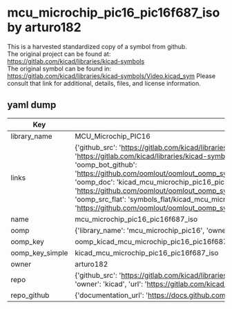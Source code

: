 # mcu_microchip_pic16_pic16f687_iso by arturo182  
This is a harvested standardized copy of a symbol from github.  
The original project can be found at:  
https://gitlab.com/kicad/libraries/kicad-symbols  
The original symbol can be found in:
https://gitlab.com/kicad/libraries/kicad-symbols/Video.kicad_sym
Please consult that link for additional, details, files, and license information.  
## yaml dump  
| Key | Value |  
| --- | --- |  
| library_name | MCU_Microchip_PIC16 |  
| links | {'github_src': 'https://gitlab.com/kicad/libraries/kicad-symbols/Video.kicad_sym', 'github_src_repo': 'https://gitlab.com/kicad/libraries/kicad-symbols', 'oomp_bot': 'kicad_mcu_microchip_pic16_pic16f687_iso/working', 'oomp_bot_github': 'https://github.com/oomlout/oomlout_oomp_symbol_bot/tree/main/kicad_mcu_microchip_pic16_pic16f687_iso/working', 'oomp_doc': 'kicad_mcu_microchip_pic16_pic16f687_iso/working', 'oomp_doc_github': 'https://github.com/oomlout/oomlout_oomp_symbol_doc/tree/main/kicad_mcu_microchip_pic16_pic16f687_iso/working', 'oomp_src_flat': 'symbols_flat/kicad_mcu_microchip_pic16_pic16f687_iso/working', 'oomp_src_flat_github': 'https://github.com/oomlout/oomlout_oomp_symbol_src/tree/main/kicad_mcu_microchip_pic16_pic16f687_iso/working'} |  
| name | mcu_microchip_pic16_pic16f687_iso |  
| oomp | {'library_name': 'mcu_microchip_pic16', 'owner_name': 'kicad', 'symbol_name': 'mcu_microchip_pic16_pic16f687_iso'} |  
| oomp_key | oomp_kicad_mcu_microchip_pic16_pic16f687_iso |  
| oomp_key_simple | kicad_mcu_microchip_pic16_pic16f687_iso |  
| owner | arturo182 |  
| repo | {'github_src': 'https://gitlab.com/kicad/libraries/kicad-symbols/Video.kicad_sym', 'name': 'libraries/kicad-symbols', 'owner': 'kicad', 'url': 'https://gitlab.com/kicad/libraries/kicad-symbols'} |  
| repo_github | {'documentation_url': 'https://docs.github.com/rest/repos/repos#get-a-repository', 'message': 'Not Found'} |  

